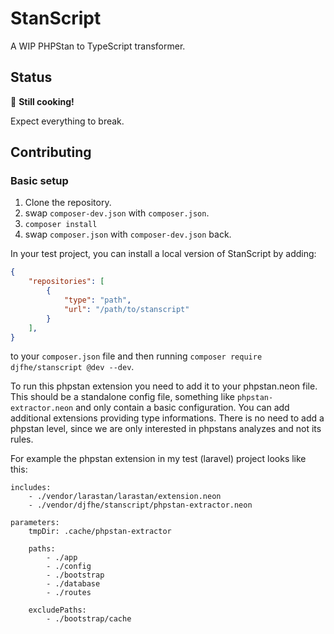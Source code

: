 # StanScript

A WIP PHPStan to TypeScript transformer.

## Status

🍳 **Still cooking!**

Expect everything to break.

## Contributing

### Basic setup

1. Clone the repository.
2. swap `composer-dev.json` with `composer.json`.
3. `composer install`
4. swap `composer.json` with `composer-dev.json` back.

In your test project, you can install a local version of StanScript by adding:

```json
{
    "repositories": [
        {
            "type": "path",
            "url": "/path/to/stanscript"
        }
    ],
}
```

to your `composer.json` file and then running `composer require djfhe/stanscript @dev --dev`.

To run this phpstan extension you need to add it to your phpstan.neon file. This should be a standalone config file, something like `phpstan-extractor.neon` and only contain a basic configuration.
You can add additional extensions providing type informations. There is no need to add a phpstan level, since we are only interested in phpstans analyzes and not its rules.

For example the phpstan extension in my test (laravel) project looks like this:

```neon
includes:
    - ./vendor/larastan/larastan/extension.neon
    - ./vendor/djfhe/stanscript/phpstan-extractor.neon

parameters:
    tmpDir: .cache/phpstan-extractor

    paths:
        - ./app
        - ./config
        - ./bootstrap
        - ./database
        - ./routes

    excludePaths:
        - ./bootstrap/cache
```
